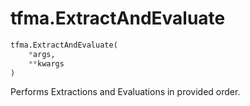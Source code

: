 <div itemscope itemtype="http://developers.google.com/ReferenceObject">
<meta itemprop="name" content="tfma.ExtractAndEvaluate" />
<meta itemprop="path" content="Stable" />
</div>

# tfma.ExtractAndEvaluate

``` python
tfma.ExtractAndEvaluate(
    *args,
    **kwargs
)
```

<!-- Placeholder for "Used in" -->

Performs Extractions and Evaluations in provided order.